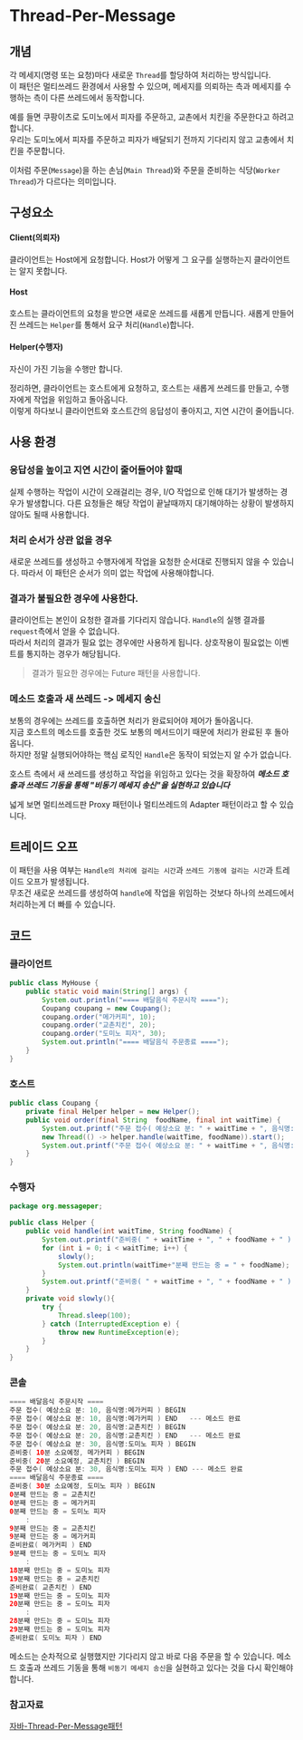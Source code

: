 # Thread-Per-Message
  
## 개념  
각 메세지(명령 또는 요청)마다 새로운 `Thread`를 할당하여 처리하는 방식입니다.  
이 패턴은 멀티쓰레드 환경에서 사용할 수 있으며, 메세지를 의뢰하는 측과 메세지를 수행하는 측이 다른 쓰레드에서 동작합니다.  
  
예를 들면 쿠팡이츠로 도미노에서 피자를 주문하고, 교촌에서 치킨을 주문한다고 하려고 합니다.  
우리는 도미노에서 피자를 주문하고 피자가 배달되기 전까지 기다리지 않고 교총에서 치킨을 주문합니다.  
  
이처럼 주문(`Message`)을 하는 손님(`Main Thread`)와 주문을 준비하는 식당(`Worker Thread`)가 다르다는 의미입니다.  
  
## 구성요소 
#### Client(의뢰자)  
클라이언트는 Host에게 요청합니다. Host가 어떻게 그 요구를 실행하는지 클라이언트는 알지 못합니다.
#### Host  
호스트는 클라이언트의 요청을 받으면 새로운 쓰레드를 새롭게 만듭니다. 
새롭게 만들어진 쓰레드는 `Helper`를 통해서 요구 처리(`Handle`)합니다.

#### Helper(수행자)  
자신이 가진 기능을 수행만 합니다.   
  
정리하면, 클라이언트는 호스트에게 요청하고, 호스트는 새롭게 쓰레드를 만들고, 수행자에게 작업을 위임하고 돌아옵니다.  
이렇게 하다보니 클라이언트와 호스트간의 응답성이 좋아지고, 지연 시간이 줄어듭니다.  
  
## 사용 환경 
### 응답성을 높이고 지연 시간이 줄어들어야 할때
실제 수행하는 작업이 시간이 오래걸리는 경우, I/O 작업으로 인해 대기가 발생하는 경우가 발생합니다. 
다른 요청들은 해당 작업이 끝날때까지 대기해야하는 상황이 발생하지 않아도 될때 사용합니다.

### 처리 순서가 상관 없을 경우  
새로운 쓰레드를 생성하고 수행자에게 작업을 요청한 순서대로 진행되지 않을 수 있습니다. 
따라서 이 패턴은 순서가 의미 없는 작업에 사용해야합니다.

### 결과가 불필요한 경우에 사용한다.  
클라이언트는 본인이 요청한 결과를 기다리지 않습니다. `Handle`의 실행 결과를 `request`측에서 얻을 수 없습니다.  
따라서 처리의 결과가 필요 없는 경우에만 사용하게 됩니다. 
상호작용이 필요없는 이벤트를 통지하는 경우가 해당됩니다.  
  
> 결과가 필요한 경우에는 Future 패턴을 사용합니다.  
>   
  
### 메소드 호출과 새 쓰레드 -> 메세지 송신  
보통의 경우에는 쓰레드를 호출하면 처리가 완료되어야 제어가 돌아옵니다.  
지금 호스트의 메소드를 호출한 것도 보통의 메서드이기 때문에 처리가 완료된 후 돌아옵니다.  
하지만 정말 실행되어야하는 핵심 로직인 `Handle`은 동작이 되었는지 알 수가 없습니다.  
  
호스트 측에서 새 쓰레드를 생성하고 작업을 위임하고 있다는 것을 확장하여 
**_메소드 호출과 쓰레드 기동을 통해 "비동기 메세지 송신"을 실현하고 있습니다_**  
  
넓게 보면 멀티쓰레드판 Proxy 패턴이나 멀티쓰레드의 Adapter 패턴이라고 할 수 있습니다.


## 트레이드 오프
이 패턴을 사용 여부는 `Handle의 처리에 걸리는 시간`과 `쓰레드 기동에 걸리는 시간`과 트레이드 오프가 발생됩니다.  
무조건 새로운 쓰레드를 생성하여 `handle`에 작업을 위임하는 것보다 하나의 쓰레드에서 처리하는게 더 빠를 수 있습니다.  
  
## 코드  
### 클라이언트
```Java
public class MyHouse {
    public static void main(String[] args) {
        System.out.println("==== 배달음식 주문시작 ====");
        Coupang coupang = new Coupang();
        coupang.order("메가커피", 10);
        coupang.order("교촌치킨", 20);
        coupang.order("도미노 피자", 30);
        System.out.println("==== 배달음식 주문종료 ====");
    }
}
```  
### 호스트
```Java
public class Coupang {
    private final Helper helper = new Helper();
    public void order(final String  foodName, final int waitTime) {
        System.out.printf("주문 접수( 예상소요 분: " + waitTime + ", 음식명:" + foodName + " ) BEGIN\n");
        new Thread(() -> helper.handle(waitTime, foodName)).start();
        System.out.printf("주문 접수( 예상소요 분: " + waitTime + ", 음식명:" + foodName + " ) END\n");
    }
}
```
### 수행자
```Java
package org.messageper;

public class Helper {
    public void handle(int waitTime, String foodName) {
        System.out.printf("준비중( " + waitTime + ", " + foodName + " ) BEGIN\n");
        for (int i = 0; i < waitTime; i++) {
            slowly();
            System.out.println(waitTime+"분째 만드는 중 = " + foodName);
        }
        System.out.printf("준비중( " + waitTime + ", " + foodName + " ) END\n");
    }
    private void slowly(){
        try {
            Thread.sleep(100);
        } catch (InterruptedException e) {
            throw new RuntimeException(e);
        }
    }
}
```  
### 콘솔
```Java
==== 배달음식 주문시작 ====
주문 접수( 예상소요 분: 10, 음식명:메가커피 ) BEGIN
주문 접수( 예상소요 분: 10, 음식명:메가커피 ) END   --- 메소드 완료
주문 접수( 예상소요 분: 20, 음식명:교촌치킨 ) BEGIN
주문 접수( 예상소요 분: 20, 음식명:교촌치킨 ) END   --- 메소드 완료
주문 접수( 예상소요 분: 30, 음식명:도미노 피자 ) BEGIN
준비중( 10분 소요예정, 메가커피 ) BEGIN  
준비중( 20분 소요예정, 교촌치킨 ) BEGIN
주문 접수( 예상소요 분: 30, 음식명:도미노 피자 ) END --- 메소드 완료
==== 배달음식 주문종료 ====
준비중( 30분 소요예정, 도미노 피자 ) BEGIN
0분째 만드는 중 = 교촌치킨
0분째 만드는 중 = 메가커피
0분째 만드는 중 = 도미노 피자
    :
9분째 만드는 중 = 교촌치킨
9분째 만드는 중 = 메가커피
준비완료( 메가커피 ) END
9분째 만드는 중 = 도미노 피자
    :
18분째 만드는 중 = 도미노 피자
19분째 만드는 중 = 교촌치킨
준비완료( 교촌치킨 ) END
19분째 만드는 중 = 도미노 피자
20분째 만드는 중 = 도미노 피자
    :
28분째 만드는 중 = 도미노 피자
29분째 만드는 중 = 도미노 피자
준비완료( 도미노 피자 ) END
```
  
메소드는 순차적으로 실행했지만 기다리지 않고 바로 다음 주문을 할 수 있습니다. 
메소드 호출과 쓰레드 기동을 통해 `비동기 메세지 송신`을 실현하고 있다는 것을 다시 확인해야합니다.

### 참고자료  
[자바-Thread-Per-Message패턴](https://12bme.tistory.com/379)  
